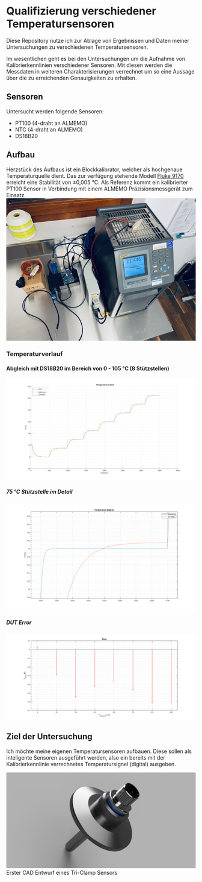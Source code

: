 # Qualifizierung verschiedener Temperatursensoren

Diese Repository nutze ich zur Ablage von Ergebnissen und Daten meiner Untersuchungen zu verschiedenen Temperatursensoren.

Im wesentlichen geht es bei den Untersuchungen um die Aufnahme von Kalibrierkennlinien verschiedener Sensoren. Mit diesen werden die Messdaten in weiteren Charakterisierungen verrechnet um so eine Aussage über die zu erreichenden Genauigkeiten zu erhalten.


## Sensoren
Untersucht werden folgende Sensoren:
* PT100 (4-draht an ALMEMO)
* NTC (4-draht an ALMEMO)
* DS18B20

## Aufbau
Herzstück des Aufbaus ist ein Blockkalibrator, welcher als hochgenaue Temperaturquelle dient. Das zur verfügung stehende Modell [Fluke 9170](https://www.fluke.com/de-de/produkt/kalibratoren/temperaturkalibratoren/fluke-calibration-9170) erreicht eine Stabilität von ±0,005 °C. Als Referenz kommt ein kalibrierter PT100 Sensor in Verbindung mit einem ALMEMO Präzisionsmessgerät zum Einsatz.
![Versuchsaufbau mit Fluke Blockkalibrator](/Docu/IMG_0576.jpeg)

### Temperaturverlauf
#### Abgleich mit DS18B20 im Bereich von 0 - 105 °C (8 Stützstellen)
![Temperature diagram](/Runs/004/TempLog.svg)

##### 75 °C Stützstelle im Detail
![Temperature diagram detail @ 75 °C](/Runs/004/temperature_diagram_detail75.png)

##### DUT Error
![DUT Error](/Runs/004/dut_error.png)


## Ziel der Untersuchung
Ich möchte meine eigenen Temperatursensoren aufbauen. Diese sollen als inteligente Sensoren ausgeführt werden, also ein bereits mit der Kalibrierkennlinie verrechnetes Temperatursignel (digital) ausgeben.

![Erster CAD Entwurf eines Tri-Clamp Sensors](Engineering/ASY_Thermowell_50_v2.jpeg)
Erster CAD Entwurf eines Tri-Clamp Sensors
